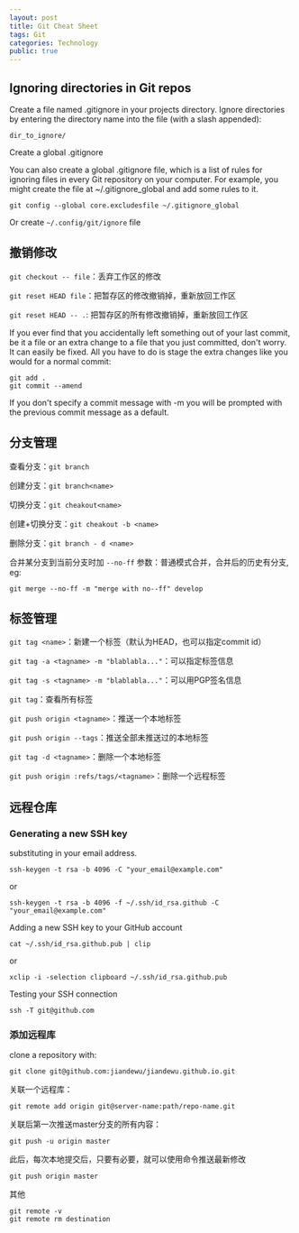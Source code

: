 ```yaml
---
layout: post
title: Git Cheat Sheet
tags: Git
categories: Technology
public: true
---
```

## Ignoring directories in Git repos
Create a file named .gitignore in your projects directory. Ignore directories by entering the directory name into the file (with a slash appended):

~~~
dir_to_ignore/
~~~

Create a global .gitignore

You can also create a global .gitignore file, which is a list of rules for ignoring files in every Git repository on your computer. For example, you might create the file at ~/.gitignore_global and add some rules to it.

~~~
git config --global core.excludesfile ~/.gitignore_global
~~~

Or create `~/.config/git/ignore` file

## 撤销修改
`git checkout -- file`：丢弃工作区的修改

`git reset HEAD file`：把暂存区的修改撤销掉，重新放回工作区

`git reset HEAD -- .`: 把暂存区的所有修改撤销掉，重新放回工作区

If you ever find that you accidentally left something out of your last commit, be it a file or an extra change to a file that you just committed, don't worry. It can easily be fixed. 
All you have to do is stage the extra changes like you would for a normal commit:

~~~
git add .
git commit --amend
~~~

If you don't specify a commit message with -m you will be prompted with the previous commit message as a default.

## 分支管理
查看分支：`git branch`

创建分支：`git branch<name>`

切换分支：`git cheakout<name>`

创建+切换分支：`git cheakout -b <name>`

删除分支：`git branch - d <name>`

合并某分支到当前分支时加 `--no-ff` 参数：普通模式合并，合并后的历史有分支, eg:

~~~
git merge --no-ff -m "merge with no--ff" develop
~~~

## 标签管理
`git tag <name>`：新建一个标签（默认为HEAD，也可以指定commit id）

`git tag -a <tagname> -m "blablabla..."`：可以指定标签信息

`git tag -s <tagname> -m "blablabla..."`：可以用PGP签名信息

`git tag`：查看所有标签

`git push origin <tagname>`：推送一个本地标签

`git push origin --tags`：推送全部未推送过的本地标签

`git tag -d <tagname>`：删除一个本地标签

`git push origin :refs/tags/<tagname>`：删除一个远程标签


## 远程仓库

### Generating a new SSH key
substituting in your email address.

~~~
ssh-keygen -t rsa -b 4096 -C "your_email@example.com"
~~~

or

~~~
ssh-keygen -t rsa -b 4096 -f ~/.ssh/id_rsa.github -C "your_email@example.com"
~~~

Adding a new SSH key to your GitHub account

~~~
cat ~/.ssh/id_rsa.github.pub | clip
~~~

or

~~~
xclip -i -selection clipboard ~/.ssh/id_rsa.github.pub
~~~
Testing your SSH connection

~~~
ssh -T git@github.com
~~~

### 添加远程库
clone a repository with:

~~~
git clone git@github.com:jiandewu/jiandewu.github.io.git
~~~

关联一个远程库：

~~~
git remote add origin git@server-name:path/repo-name.git
~~~

关联后第一次推送master分支的所有内容：

~~~
git push -u origin master
~~~

此后，每次本地提交后，只要有必要，就可以使用命令推送最新修改

~~~
git push origin master
~~~

其他

~~~
git remote -v
git remote rm destination
~~~